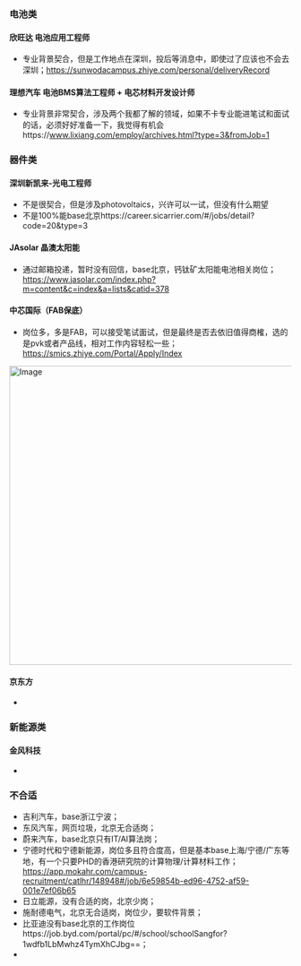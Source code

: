 ### 电池类
#### 欣旺达 电池应用工程师 
- 专业背景契合，但是工作地点在深圳，投后等消息中，即使过了应该也不会去深圳；https://sunwodacampus.zhiye.com/personal/deliveryRecord
#### 理想汽车 电池BMS算法工程师 + 电芯材料开发设计师
- 专业背景非常契合，涉及两个我都了解的领域，如果不卡专业能进笔试和面试的话，必须好好准备一下，我觉得有机会https://www.lixiang.com/employ/archives.html?type=3&fromJob=1
### 器件类
#### 深圳新凯来-光电工程师
- 不是很契合，但是涉及photovoltaics，兴许可以一试，但没有什么期望
- 不是100%能base北京https://career.sicarrier.com/#/jobs/detail?code=20&type=3
#### JAsolar 晶澳太阳能
- 通过邮箱投递，暂时没有回信，base北京，钙钛矿太阳能电池相关岗位；https://www.jasolar.com/index.php?m=content&c=index&a=lists&catid=378
####  中芯国际（FAB保底）
- 岗位多，多是FAB，可以接受笔试面试，但是最终是否去依旧值得商榷，选的是pvk或者产品线，相对工作内容轻松一些；https://smics.zhiye.com/Portal/Apply/Index

<img width="1119" height="534" alt="Image" src="https://github.com/user-attachments/assets/8c00f30f-9074-4e25-ba4e-8e6b03d80814" />

#### 京东方
- 
### 新能源类
#### 金风科技 
- 

### 不合适
- 吉利汽车，base浙江宁波；
- 东风汽车，网页垃圾，北京无合适岗；
- 蔚来汽车，base北京只有IT/AI算法岗；
- 宁德时代和宁德新能源，岗位多且符合度高，但是基本base上海/宁德/广东等地，有一个只要PHD的香港研究院的计算物理/计算材料工作；https://app.mokahr.com/campus-recruitment/catlhr/148948#/job/6e59854b-ed96-4752-af59-001e7ef06b65
- 日立能源，没有合适的岗，北京少岗；
- 施耐德电气，北京无合适岗，岗位少，要软件背景；
- 比亚迪没有base北京的工作岗位https://job.byd.com/portal/pc/#/school/schoolSangfor?1wdfb1LbMwhz4TymXhCJbg==；
- 